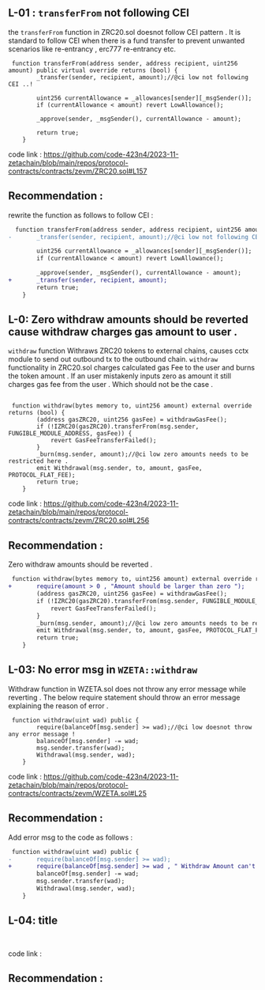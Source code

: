 ## L-01 : `transferFrom` not  following CEI 
the  `transferFrom` function in ZRC20.sol doesnot follow CEI pattern . It is standard to follow CEI when there is a fund transfer to prevent unwanted scenarios like re-entrancy , erc777 re-entrancy etc.  


```solidity 
 function transferFrom(address sender, address recipient, uint256 amount) public virtual override returns (bool) {
        _transfer(sender, recipient, amount);//@ci low not following CEI ..! 

        uint256 currentAllowance = _allowances[sender][_msgSender()];
        if (currentAllowance < amount) revert LowAllowance();

        _approve(sender, _msgSender(), currentAllowance - amount);

        return true;
    }

```

code link : https://github.com/code-423n4/2023-11-zetachain/blob/main/repos/protocol-contracts/contracts/zevm/ZRC20.sol#L157

## Recommendation : 
rewrite the function as follows to follow CEI : 
```diff
  function transferFrom(address sender, address recipient, uint256 amount) public virtual override returns (bool) {
-       _transfer(sender, recipient, amount);//@ci low not following CEI ..! 

        uint256 currentAllowance = _allowances[sender][_msgSender()];
        if (currentAllowance < amount) revert LowAllowance();

        _approve(sender, _msgSender(), currentAllowance - amount);
+       _transfer(sender, recipient, amount);
        return true;
    }
```

## L-0:  Zero withdraw amounts should be reverted cause withdraw charges gas amount to user . 
`withdraw` function  Withraws ZRC20 tokens to external chains,  causes cctx module to send out outbound tx to the outbound chain. 
`withdraw ` functionality in ZRC20.sol charges calculated gas Fee to the user and burns the token amount . If an user mistakenly inputs zero as amount it still charges gas fee from the user . Which should not be the case . 
 

```solidity 

 function withdraw(bytes memory to, uint256 amount) external override returns (bool) {
        (address gasZRC20, uint256 gasFee) = withdrawGasFee();
        if (!IZRC20(gasZRC20).transferFrom(msg.sender, FUNGIBLE_MODULE_ADDRESS, gasFee)) {
            revert GasFeeTransferFailed();
        }
        _burn(msg.sender, amount);//@ci low zero amounts needs to be restricted here . 
        emit Withdrawal(msg.sender, to, amount, gasFee, PROTOCOL_FLAT_FEE);
        return true;
    }
```

code link : https://github.com/code-423n4/2023-11-zetachain/blob/main/repos/protocol-contracts/contracts/zevm/ZRC20.sol#L256

## Recommendation : 
Zero withdraw amounts should be reverted . 
```diff
 function withdraw(bytes memory to, uint256 amount) external override returns (bool) {
+       require(amount > 0 , "Amount should be larger than zero ");
        (address gasZRC20, uint256 gasFee) = withdrawGasFee();
        if (!IZRC20(gasZRC20).transferFrom(msg.sender, FUNGIBLE_MODULE_ADDRESS, gasFee)) {
            revert GasFeeTransferFailed();
        }
        _burn(msg.sender, amount);//@ci low zero amounts needs to be restricted here . 
        emit Withdrawal(msg.sender, to, amount, gasFee, PROTOCOL_FLAT_FEE);
        return true;
    }
```

## L-03: No error msg in `WZETA::withdraw` 
Withdraw function in WZETA.sol does not throw any error message while reverting . The below require statement should throw an error message explaining the  reason of error . 
```solidity 
 function withdraw(uint wad) public {
        require(balanceOf[msg.sender] >= wad);//@ci low doesnot throw any error message !
        balanceOf[msg.sender] -= wad;
        msg.sender.transfer(wad);
        Withdrawal(msg.sender, wad);
    }

```

code link : https://github.com/code-423n4/2023-11-zetachain/blob/main/repos/protocol-contracts/contracts/zevm/WZETA.sol#L25

## Recommendation : 
Add error msg to the code as follows : 
```diff
 function withdraw(uint wad) public {
-       require(balanceOf[msg.sender] >= wad);
+       require(balanceOf[msg.sender] >= wad , " Withdraw Amount can't be larger than balance" );
        balanceOf[msg.sender] -= wad;
        msg.sender.transfer(wad);
        Withdrawal(msg.sender, wad);
    }
```

## L-04:  title 


```solidity 


```

code link : 

## Recommendation : 

```diff
```